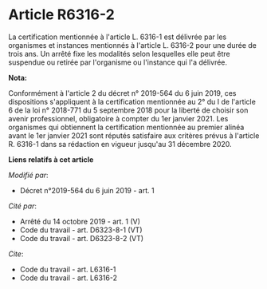 # Article R6316-2

La certification mentionnée à l'article L. 6316-1 est délivrée par les organismes et instances mentionnés à l'article L.
6316-2 pour une durée de trois ans. Un arrêté fixe les modalités selon lesquelles elle peut être suspendue ou retirée par
l'organisme ou l'instance qui l'a délivrée.

**Nota:**

Conformément à l'article 2 du décret n° 2019-564 du 6 juin 2019, ces dispositions s'appliquent à la certification mentionnée
au 2° du I de l'article 6 de la loi n° 2018-771 du 5 septembre 2018 pour la liberté de choisir son avenir professionnel,
obligatoire à compter du 1er janvier 2021. Les organismes qui obtiennent la certification mentionnée au premier alinéa avant
le 1er janvier 2021 sont réputés satisfaire aux critères prévus à l'article R. 6316-1 dans sa rédaction en vigueur jusqu'au
31 décembre 2020.

**Liens relatifs à cet article**

_Modifié par_:

  - Décret n°2019-564 du 6 juin 2019 - art. 1

_Cité par_:

  - Arrêté du 14 octobre 2019 - art. 1 (V)
  - Code du travail - art. D6323-8-1 (VT)
  - Code du travail - art. D6323-8-2 (VT)

_Cite_:

  - Code du travail - art. L6316-1
  - Code du travail - art. L6316-2

